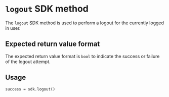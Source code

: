 # `logout` SDK method

The `logout` SDK method is used to perform a logout for the currently logged in user.

## Expected return value format

The expected return value format is `bool` to indicate the success or failure of the logout attempt.

## Usage

    success = sdk.logout()